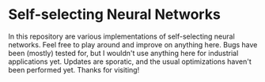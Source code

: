 # Self-selecting Neural Networks

In this repository are various implementations of self-selecting neural networks. Feel free to play around and improve on anything here. Bugs have been (mostly) tested for, but I wouldn't use anything here for industrial applications yet. Updates are sporatic, and the usual optimizations haven't been performed yet. Thanks for visiting!

<!--
Authors:
 * Ryan Kingery
 * Chidubem Arachie
 * Ali Talebzadeh
 * Ahmadreza Azizi
 * John Krulick

Last Updated: April 2018
-->
